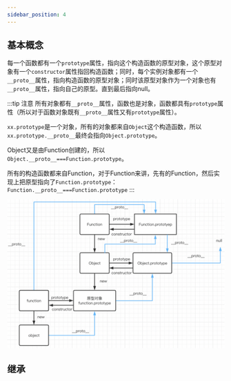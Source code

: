 ```yaml
---
sidebar_position: 4
---
```


## 基本概念

每一个函数都有一个`prototype`属性，指向这个构造函数的原型对象，这个原型对象有一个`constructor`属性指回构造函数；同时，每个实例对象都有一个`__proto__`属性，指向构造函数的原型对象；同时该原型对象作为一个对象也有`__proto__`属性，指向自己的原型。直到最后指向null。

:::tip 注意
所有对象都有`__proto__`属性，函数也是对象，函数都具有`prototype`属性（所以对于函数对象既有`__proto__`属性又有`prototype`属性）。<br/>

`xx.prototype`是一个对象，所有的对象都来自`Object`这个构造函数，所以`xx.prototype.__proto__`最终会指向`Object.prototype`。<br/>

Object又是由Function创建的，所以`Object.__proto__===Function.prototype`。<br/>

所有的构造函数都来自Function，对于Function来讲，先有的Function，然后实现上把原型指向了`Function.prototype`：`Function.__proto__===Function.prototype`
:::

![原型链](./img/prototype.png)


## 继承